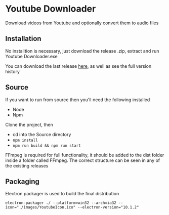 # Youtube Downloader

Download videos from Youtube and optionally convert them to audio files

## Installation

No installtion is necessary, just download the release .zip, extract and run Youtube Downloader.exe

You can download the last release [here](https://github.com/ClaytonIndustries/YoutubeDownloader/releases), as well as see the full version history

## Source

If you want to run from source then you'll need the following installed

- Node
- Npm

Clone the project, then

- cd into the Source directory
- `npm install`
- `npm run build && npm run start`

FFmpeg is required for full functionality, it should be added to the dist folder inside a folder called FFmpeg. The correct structure can be seen in any of the existing releases

## Packaging

Electron packager is used to build the final distribution

`electron-packager ./ --platform=win32 --arch=ia32 --icon="./images/YoutubeIcon.ico" --electron-version="10.1.2"`